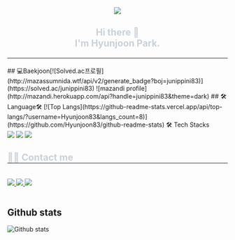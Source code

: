 <div align= "center">
    <img src="https://capsule-render.vercel.app/api?type=rect&color=0:ff0000,100:361ef1&height=120&text=Hello&animation=fadeIn&fontColor=ffffff&fontSize=50" />
    </div>
    <div style="text-align: left;">
    <h2 style="border-bottom: 1px solid #21262d; color: #c9d1d9;"> 
        <p align="center"> Hi there 👋</br> I'm Hyunjoon Park.</div>
        ## 💻Baekjoon[![Solved.ac프로필](http://mazassumnida.wtf/api/v2/generate_badge?boj=junippini83)](https://solved.ac/junippini83)
        ![mazandi profile](http://mazandi.herokuapp.com/api?handle=junippini83&theme=dark)
        ## 🛠Language🛠 [![Top Langs](https://github-readme-stats.vercel.app/api/top-langs/?username=Hyunjoon83&langs_count=8)](https://github.com/Hyunjoon83/github-readme-stats)</div>
        🛠️ Tech Stacks </h2> <br> 
    <div style="margin: ; text-align: left;" "text-align: left;"> <img src="https://img.shields.io/badge/C++-00599C?style=flat&logo=C%2B%2B&logoColor=white">
          <img src="https://img.shields.io/badge/Python-3776AB?style=flat&logo=Python&logoColor=white">
          <img src="https://img.shields.io/badge/C-A8B9CC?style=flat&logo=C&logoColor=white">
          </div>
    </div>
    <div style="text-align: left;">
    <h2 style="border-bottom: 1px solid #21262d; color: #c9d1d9;"> 
        🧑‍💻 Contact me </h2> <br> 
    <div style="text-align: left;"> <a href=https://www.instagram.com/hjpark_83> <img src="https://img.shields.io/badge/Instagram-E4405F?style=flat&logo=Instagram&logoColor=white&link=https://www.instagram.com/hjpark_83"> </a>
         <a href=https://velog.io/@hyunjoon0803> <img src="https://img.shields.io/badge/Velog-20C997?style=flat&logo=Velog&logoColor=white&link=https://velog.io/@hyunjoon0803"> </a>
         <a href=https://www.notion.so/HYUNJOON-a7fcf054f55b4b4380caf077016a0f30?pvs=4> <img src="https://img.shields.io/badge/Notion-000000?style=flat&logo=Notion&logoColor=white&link=https://www.notion.so/HYUNJOON-a7fcf054f55b4b4380caf077016a0f30?pvs=4"> </a>
          </div>  <br> 
    <div style="text-align: left;">  </div> 
    </div>


## Github stats
 ![Github stats](https://github-readme-stats.vercel.app/api?username=Hyunjoon83&theme=vue&show_icons=true)
